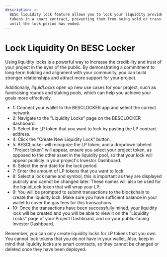 ```yaml
---
description: >-
  BESC liquidity lock feature allows you to lock your liquidity provider (LP)
  tokens in a smart contract, preventing them from being sold or transferred
  until the lock period has ended.
---
```


# Lock Liquidity On BESC Locker

Using liquidity locks is a powerful way to increase the credibility and trust of your project in the eyes of the public. By demonstrating a commitment to long-term holding and alignment with your community, you can build stronger relationships and attract more support for your project.&#x20;

Additionally, _liquidLocks_ open up new use cases for your project, such as fundraising rounds and staking pools, which can help you achieve your goals more effectively.

* 1: Connect your wallet to the BESCLOCKER app and select the correct network.
* 2: Navigate to the "Liquidity Locks" page on the BESCLOCKER dashboard.
* 3: Select the LP token that you want to lock by pasting the LP contract address.
* 4: Click the "Create New Liquidity Lock" button.
* 5: BESCLocker will recognize the LP token, and a dropdown labeled "Project token" will appear, ensure you select your project token, as opposed to the other asset in the liquidity pool, so that your lock will appear publicly in your project's Investor Dashboard.
* 6: Select the end date for the lock period.
* 7: Enter the amount of LP tokens that you want to lock.
* 8: Select a lock name and symbol, this is important as they are displayed publicly and cannot be changed later. These names will also be used for the liquidLock token that will wrap your LP.
* 9: You will be prompted to submit transactions to the blockchain to create the liquidity lock. Make sure you have sufficient balance in your wallet to cover the gas fees for this transactions.
* 10: Once the transactions have been successfully mined, your liquidity lock will be created and you will be able to view it on the "Liquidity Locks" page of your Project Dashboard, and on your public-facing Investor Dashboard.



Remember, you can only create liquidity locks for LP tokens that you own. You cannot lock tokens that you do not have in your wallet. Also, keep in mind that liquidity locks are smart contracts, so they cannot be changed or deleted once they have been deployed.
